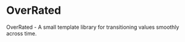 OverRated
=========

OverRated - A small template library for transitioning values smoothly across time.